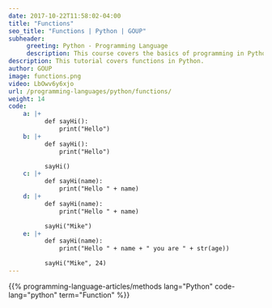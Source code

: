 ```yaml
---
date: 2017-10-22T11:58:02-04:00
title: "Functions"
seo_title: "Functions | Python | GOUP"
subheader:
     greeting: Python - Programming Language
     description: This course covers the basics of programming in Python. Work your way through the videos/articles and I'll teach you everything you need to know to start your programming journey!
description: This tutorial covers functions in Python.
author: GOUP
image: functions.png
video: LbOwv6y6xjo
url: /programming-languages/python/functions/
weight: 14
code:
    a: |+
          def sayHi():
              print("Hello")
    b: |+
          def sayHi():
              print("Hello")

          sayHi()
    c: |+
          def sayHi(name):
              print("Hello " + name)
    d: |+
          def sayHi(name):
              print("Hello " + name)

          sayHi("Mike")
    e: |+
          def sayHi(name):
              print("Hello " + name + " you are " + str(age))

          sayHi("Mike", 24)
---
```


{{% programming-language-articles/methods lang="Python" code-lang="python" term="Function" %}}
